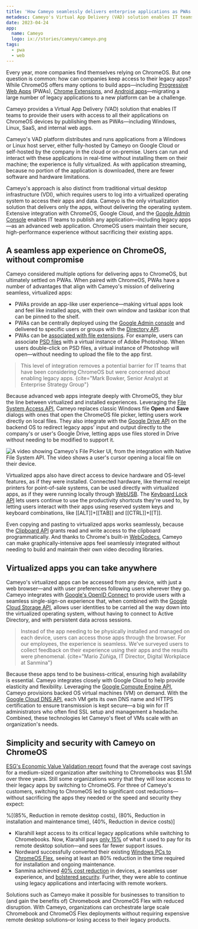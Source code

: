```yaml
---
title: 'How Cameyo seamlessly delivers enterprise applications as PWAs to ChromeOS'
metadesc: Cameyo's Virtual App Delivery (VAD) solution enables IT teams to provide users with applications as advanced web apps.
date: 2023-04-24
app:
  name: Cameyo
  logo: ix://stories/cameyo/cameyo.png
tags:
  - pwa
  - web
---
```


Every year, more companies find themselves relying on ChromeOS. But one question is common: how can companies keep access to their legacy apps? While ChromeOS offers many options to build apps—including [Progressive Web Apps](https://web.dev/progressive-web-apps/) (PWAs), [Chrome Extensions](https://developer.chrome.com/docs/extensions/), and [Android apps](/{{locale.code}}/android)—migrating a large number of legacy applications to a new platform can be a challenge.

Cameyo provides a Virtual App Delivery (VAD) solution that enables IT teams to provide their users with access to all their applications on ChromeOS devices by publishing them as PWAs—including Windows, Linux, SaaS, and internal web apps.

Cameyo's VAD platform distributes and runs applications from a Windows or Linux host server, either fully-hosted by Cameyo on Google Cloud or self-hosted by the company in the cloud or on-premise. Users can run and interact with these applications in real-time without installing them on their machine; the experience is fully virtualized. As with application streaming, because no portion of the application is downloaded, there are fewer software and hardware limitations.

Cameyo's approach is also distinct from traditional virtual desktop infrastructure (VDI), which requires users to log into a virtualized operating system to access their apps and data. Cameyo is the only virtualization solution that delivers only the apps, without delivering the operating system. Extensive integration with ChromeOS, Google Cloud, and the [Google Admin Console](https://support.google.com/domains/answer/6319254?hl=en#:~:text=The%20Google%20Admin%20console%20is,%2C%20create%20groups%2C%20and%20more.) enables IT teams to publish any application—including legacy apps—as an advanced web application. ChromeOS users maintain their secure, high-performance experience without sacrificing their existing apps.

## A seamless app experience on ChromeOS, without compromise

Cameyo considered multiple options for delivering apps to ChromeOS, but ultimately settled on PWAs. When paired with ChromeOS, PWAs have a number of advantages that align with Cameyo's mission of delivering seamless, virtualized apps:

- PWAs provide an app-like user experience—making virtual apps look and feel like installed apps, with their own window and taskbar icon that can be pinned to the shelf.
- PWAs can be centrally deployed using the [Google Admin console](https://admin.google.com) and delivered to specific users or groups with the [Directory API](https://developers.google.com/admin-sdk/directory/v1/guides).
- PWAs can be [associated with file extensions](https://developer.chrome.com/en/articles/file-handling/). For example, users can associate [PSD files](https://www.adobe.com/creativecloud/file-types/image/raster/psd-file.html#:~:text=frequently%20asked%20questions-,What%20is%20a%20PSD%20file%3F,image%20data%20storage%20and%20creation.) with a virtual instance of Adobe Photoshop. When users double-click on PSD files, a virtual instance of Photoshop will open—without needing to upload the file to the app first.

> This level of integration removes a potential barrier for IT teams that have been considering ChromeOS but were concerned about enabling legacy apps.
> {cite="Mark Bowker, Senior Analyst at Enterprise Strategy Group"}

Because advanced web apps integrate deeply with ChromeOS, they blur the line between virtualized and installed experiences. Leveraging the [File System Access API](https://web.dev/file-system-access/), Cameyo replaces classic Windows file **Open** and **Save** dialogs with ones that open the ChromeOS file picker, letting users work directly on local files. They also integrate with the [Google Drive API](https://developers.google.com/drive) on the backend OS to redirect legacy apps' input and output directly to the company's or user's Google Drive, letting apps use files stored in Drive without needing to be modified to support it.

![A video showing Cameyo's File Picker UI, from the integration with Native File System API. The video shows a user's cursor opening a local file on their device.](insert_image_url_here)

Virtualized apps also have direct access to device hardware and OS-level features, as if they were installed. Connected hardware, like thermal receipt printers for point-of-sale systems, can be used directly with virtualized apps, as if they were running locally through [WebUSB](https://developer.chrome.com/articles/usb/). The [Keyboard Lock API](https://web.dev/keyboard-lock/) lets users continue to use the productivity shortcuts they're used to, by letting users interact with their apps using reserved system keys and keyboard combinations, like [[ALT]]+[[TAB]] and [[CTRL]]+[[T]].

Even copying and pasting to virtualized apps works seamlessly, because the [Clipboard API](https://web.dev/async-clipboard/) grants read and write access to the clipboard programmatically. And thanks to Chrome's built-in [WebCodecs](https://developer.chrome.com/en/articles/webcodecs/), Cameyo can make graphically-intensive apps feel seamlessly integrated without needing to build and maintain their own video decoding libraries.

## Virtualized apps you can take anywhere

Cameyo's virtualized apps can be accessed from any device, with just a web browser—and with user preferences following users wherever they go. Cameyo integrates with [Google's OpenID Connect](https://developers.google.com/identity/protocols/oauth2/openid-connect) to provide users with a seamless single-sign-on experience that, when combined with the [Google Cloud Storage API](https://cloud.google.com/storage/docs/json_api/v1), allows user identities to be carried all the way down into the virtualized operating system, without having to connect to Active Directory, and with persistent data across sessions.

> Instead of the app needing to be physically installed and managed on each device, users can access those apps through the browser. For our employees, the experience is seamless. We've surveyed users to collect feedback on their experience using their apps and the results were phenomenal.
> {cite="Mario Zúñiga, IT Director, Digital Workplace at Sanmina"}

Because these apps tend to be business-critical, ensuring high availability is essential. Cameyo integrates closely with Google Cloud to help provide elasticity and flexibility. Leveraging the [Google Compute Engine API](https://cloud.google.com/compute/docs/reference/rest/v1), Cameyo provisions backed OS virtual machines (VM) on demand. With the [Google Cloud DNS API](https://cloud.google.com/dns/docs/reference/v1), each VM gets its own DNS name and HTTPS certification to ensure transmission is kept secure—a big win for IT administrators who often find SSL setup and management a headache. Combined, these technologies let Cameyo's fleet of VMs scale with an organization's needs.

## Simplicity and security with Cameyo on ChromeOS

[ESG's Economic Value Validation report](https://services.google.com/fh/files/misc/esg_economic_value_validation_google_chromebook.pdf) found that the average cost savings for a medium-sized organization after switching to Chromebooks was $1.5M over three years. Still some organizations worry that they will lose access to their legacy apps by switching to ChromeOS. For three of Cameyo's customers, switching to ChromeOS led to significant cost reductions—without sacrificing the apps they needed or the speed and security they expect:

%[(85%, Reduction in remote desktop costs), (80%, Reduction in installation and maintenance time), (40%, Reduction in device costs)]

- Klarahill kept access to its critical legacy applications while switching to Chromebooks. Now, Klarahill pays [only 15%](https://cameyo.com/news/klarahill-reduces-remote-desktop-costs-by-85-percent-with-cameyo/) of what it used to pay for its remote desktop solution—and sees far fewer support issues.
- Nordward successfully converted their existing [Windows PCs to ChromeOS Flex](https://cameyo.com/news/nordward-selects-cameyo-to-transition-to-chrome-os/), seeing at least an 80% reduction in the time required for installation and ongoing maintenance.
- Sanmina achieved [40% cost reduction](https://cameyo.com/news/sanmina-selects-cameyo-virtual-app-delivery/) in devices, a seamless user experience, and [bolstered security](https://cameyo.com/news/sanmina-selects-cameyo-virtual-app-delivery/). Further, they were able to continue using legacy applications and interfacing with remote workers.

Solutions such as Cameyo make it possible for businesses to transition to (and gain the benefits of) Chromebook and ChromeOS Flex with reduced disruption. With Cameyo, organizations can orchestrate large scale Chromebook and ChromeOS Flex deployments without requiring expensive remote desktop solutions–or losing access to their legacy products.

